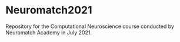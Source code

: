 # Neuromatch2021
Repository for the Computational Neuroscience course conducted by Neuromatch Academy in July 2021.

